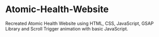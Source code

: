 # Atomic-Health-Website
Recreated Atomic Health Website using HTML, CSS, JavaScript, GSAP Library and Scroll Trigger animation with basic JavaScript.
